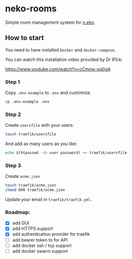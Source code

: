# neko-rooms

Simple room management system for [n.eko](https://github.com/m1k1o/neko).

## How to start

You need to have installed `Docker` and `docker-compose`.

You can watch this installation video provided by *Dr R1ck*:

https://www.youtube.com/watch?v=cCmnw-pq0gA

### Step 1

Copy `.env.example` to `.env` and customize.

```bash
cp .env.example .env
```

### Step 2

Create `usersfile` with your users:

```bash
touch traefik/usersfile
```

And add as many users as you like:

```bash
echo $(htpasswd -nb user password) >> traefik/usersfile
```

### Step 3

Create `acme.json`

```bash
touch traefik/acme.json
chmod 600 traefik/acme.json
```

Update your email in `traefik/traefik.yml`.

### Roadmap:
 - [x] add GUI
 - [x] add HTTPS support
 - [x] add authentication provider for traefik
 - [ ] add bearer token to for API
 - [ ] add docker ssh / tcp support
 - [ ] add docker swarm support
